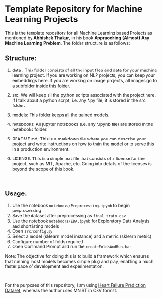 # Template Repository for Machine Learning Projects 

 This is the template repository for all Machine Learning based Projects as mentioned by **Abhishek Thakur**, in his book **Appraoching (Almost) Any Machine Learning Problem**. The folder structure is as follows:
<br>

## Structure:

1. data : This folder consists of all the input files and data for your machine learning project. If you are working on NLP projects, you can keep your embeddings here. If you are working on image projects, all images go to a subfolder inside this folder. 


2.  src: We will keep all the python scripts associated with the project here. If I talk about a python script, i.e. any *.py file, it is stored in the src folder. 


3.  models: This folder keeps all the trained models.   


4.  notebooks: All jupyter notebooks (i.e. any *.ipynb file) are stored in the notebooks folder. 


5.  README.md: This is a markdown file where you can describe your project and write instructions on how to train the model or to serve this in a production environment. 


6.  LICENSE: This is a simple text file that consists of a license for the project, such as MIT, Apache, etc. Going into details of the licenses is beyond the scope of this book.
<br>

## Usage:
1. Use the notebook `notebooks/Preprocessing.ipynb` to begin preprocessing
2. Save the dataset after preprocessing as `final_train.csv`
3. Use the notebook `notebooks/EDA.ipynb` for Exploratory Data Analysis and shortlisting models
4. Open `src/config.py`
5. Select a model (sklearn model instance) and a metric (sklearn metric)
6. Configure number of folds required
7. Open Command Prompt and run the `createFoldsAndRun.bat`


Note: The objective for doing this is to build a framework which ensures that running most models becomes simple plug and play, enabling a much faster pace of development and experimentation.

<br>

For the purposes of this repository, I am using [Heart Failure Prediction Dataset](https://www.kaggle.com/andrewmvd/heart-failure-clinical-data), whereas the author uses MNIST in CSV format.